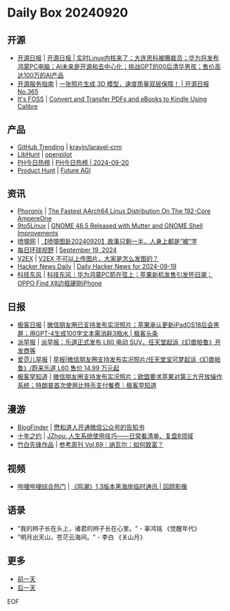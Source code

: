 # Daily Box 20240920

## 开源
- [开源日报](https://www.oschina.net/news/column?columnId=25) | [开源日报 | 实时Linux内核来了；大连思科被曝裁员；华为将发布鸿蒙PC电脑；AI未来是开源和去中心化；挑战GPT的00后清华男孩；售价高达100万的AI产品](https://www.oschina.net/news/312804)
- [开源服务指南](https://osguider.com/blog/) | [一张照片生成 3D 模型，速度质量双层保障！ | 开源日报 No.365](https://osguider.com/blog/post/daily/daily-365/)
- [It's FOSS](https://itsfoss.com/) | [Convert and Transfer PDFs and eBooks to Kindle Using Calibre](https://itsfoss.com/calibre-convert-transfer-kindle/)

## 产品
- [GitHub Trending](https://github.com/trending?since=daily) | [krayin/laravel-crm](https://github.com/krayin/laravel-crm)
- [LibHunt](https://www.libhunt.com/) | [openpilot](https://www.libhunt.com/r/openpilot)
- [PH今日热榜](https://decohack.com/category/producthunt/) | [PH今日热榜 | 2024-09-20](https://decohack.com/producthunt-daily-2024-09-20/)
- [Product Hunt](https://www.producthunt.com) | [Future AGI](https://www.producthunt.com/posts/future-agi)

## 资讯
- [Phoronix](https://www.phoronix.com/) | [The Fastest AArch64 Linux Distribution On The 192-Core AmpereOne](https://www.phoronix.com/review/linux-os-ampereone)
- [9to5Linux](https://9to5linux.com/) | [GNOME 46.5 Released with Mutter and GNOME Shell Improvements](https://9to5linux.com/gnome-46-5-released-with-mutter-and-gnome-shell-improvements)
- [喷嚏网](http://www.dapenti.com/blog/blog.asp?subjectid=70&name=xilei) | [【喷嚏图卦20240920】故事只剩一半，人身上都是“被”字](http://www.dapenti.com/blog/more.asp?name=xilei&id=181289)
- [每日环球视野](https://idai.ly/) | [September 19, 2024](http://m.idai.ly/se/a193iG?1726675200)
- [V2EX](https://www.v2ex.com/) | [V2EX 不可以上传图片，大家是怎么发图的？](https://www.v2ex.com/t/1074387)
- [Hacker News Daily](https://www.daemonology.net/hn-daily/) | [Daily Hacker News for 2024-09-19](https://www.daemonology.net/hn-daily/2024-09-19.html)
- [科技东风](https://m.smzdm.com/tag/tn0400v/) | [科技东风｜华为鸿蒙PC箭在弦上；苹果新机发售引发怀旧潮；OPPO Find X8边框硬刚iPhone](https://post.m.smzdm.com/p/aevz0o9m/)

## 日报
- [极客日报](https://blog.csdn.net/csdngeeknews) | [微信朋友圈已支持发布实况照片；苹果承认更新iPadOS18后会黑屏；用GPT-4生成100字文本需消耗3瓶水 | 极客头条](https://blog.csdn.net/weixin_39786569/article/details/142374983)
- [派早报](https://sspai.com/tag/%E6%B4%BE%E6%97%A9%E6%8A%A5) | [派早报：乐道正式发布 L60 电动 SUV、任天堂起诉《幻兽帕鲁》开发商等](https://sspai.com/post/92403)
- [爱范儿早报](https://www.ifanr.com/category/ifanrnews) | [早报|微信朋友圈支持发布实况照片/任天堂宝可梦起诉《幻兽帕鲁》/蔚来乐道 L60 售价 14.99 万元起](https://www.ifanr.com/1599867)
- [极客早知道](https://www.geekpark.net/column/74) | [微信朋友圈支持发布实况照片；欧盟要求苹果对第三方开放操作系统；特朗普首次使用比特币支付餐费｜极客早知道](https://www.geekpark.net/news/340831)

## 漫游
- [BlogFinder](https://bf.zzxworld.com/) | [懋和道人开通微信公众号的告知书](https://www.dao.js.cn/new/2024092011438.shtml?utm_source=blogfinder)
- [十年之约](https://www.foreverblog.cn/feeds.html) | [JZhou: 人生系统使用技巧——日常看清单、复盘8领域](https://joojen.com/archives/7796.html)
- [竹白先锋作品](https://www.zhubai.wiki/) | [参考周刊 Vol.69｜纳瓦尔：如何致富？](https://open.zhubai.wiki/a/l/t/z/pl/ouranswers/2448850250639687680)

## 视频
- [哔哩哔哩综合热门](https://www.bilibili.com/v/popular/all/) | [《鸣潮》1.3版本黑海岸临时通讯 | 回顾影像](https://b23.tv/BV17wtfeRE6k)

## 语录
- "我的辫子长在头上，诸君的辫子长在心里。" - 辜鸿铭 《觉醒年代》
- "明月出天山，苍茫云海间。" - 李白 《关山月》

## 更多
- [前一天](daily-box-20240919.md)
- [后一天](daily-box-20240921.md)

EOF